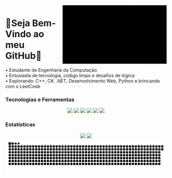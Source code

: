 <img src = "banner.gif" width = "325px" align = "right">

# 🔆Seja Bem-Vindo ao meu GitHub🔆 

<p align="left">
  • Estudante de Engenharia da Computação <br>
  • Entusiasta de tecnologia, código limpo e desafios de lógica <br>
  • Explorando: C++, C#, .NET, Desenvolvimento Web, Python e brincando com o LeetCode <br>
</p>

### Tecnologias e Ferramentas
<div align="center">
  <img src="https://cdn.jsdelivr.net/gh/devicons/devicon/icons/cplusplus/cplusplus-original.svg" width="40" />
  <img src="https://cdn.jsdelivr.net/gh/devicons/devicon/icons/python/python-original.svg" width="40" />
  <img src="https://cdn.jsdelivr.net/gh/devicons/devicon/icons/javascript/javascript-original.svg" width="40" />
  <img src="https://cdn.jsdelivr.net/gh/devicons/devicon/icons/html5/html5-original.svg" width="40" />
  <img src="https://cdn.jsdelivr.net/gh/devicons/devicon/icons/css3/css3-original.svg" width="40" />
  <img src="https://cdn.jsdelivr.net/gh/devicons/devicon/icons/git/git-original.svg" width="40" />
</div>

### Estatísticas
<div align = "center">
<img height = "200em" src="https://github-readme-stats.vercel.app/api/top-langs/?username=CamilaAlbieri&show_icons=true&theme=midnight-purple&count_private=true"/>
<img height = "200em" src="https://github-readme-stats.vercel.app/api?username=CamilaAlbieri&show_icons=true&show_icons=true&theme=midnight-purple&count_private=true" />
</div>

<picture>
  <source media="(prefers-color-scheme: dark)" srcset="https://raw.githubusercontent.com/CamilaAlbieri/CamilaAlbieri/output/github-contribution-grid-snake-dark.svg">
  <source media="(prefers-color-scheme: light)" srcset="https://raw.githubusercontent.com/CamilaAlbieri/CamilaAlbieri/output/github-contribution-grid-snake.svg">
  <img alt="github contribution grid snake animation" src="https://raw.githubusercontent.com/CamilaAlbieri/CamilaAlbieri/output/github-contribution-grid-snake.svg">
</picture>

